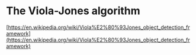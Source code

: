 # The Viola-Jones algorithm

[https://en.wikipedia.org/wiki/Viola%E2%80%93Jones_object_detection_framework](https://en.wikipedia.org/wiki/Viola%E2%80%93Jones_object_detection_framework)
